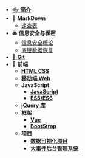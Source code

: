 - [👓 **简介**](./README.md)
- 📝 **MarkDown**
  - [速查表](./MarkDown/MarkDown.md)
- 🚔 **信息安全与保密**
  - [信息安全概论](./信息安全与保密/信息安全概论.md)
  - [底层数据恢复](./信息安全与保密/底层数据恢复.md)
- [🤖 **Git**](./Git/git.md)
- 🚀 **前端**
  - [**HTML CSS**](./前端/html%20css/HtmlCss.md)
  - [**移动端 Web**](./前端/html%20css/移动web.md)
  - **JavaScript**
    - [**JavaScript**](./前端/javascript/JavaScript.md)
    - [**ES5/ES6**](./前端/JavaScript/ES5_6.md)
  - [**jQuery 库**](./前端/库和框架/jQuery/jQuery.md)
  - **框架**
    - [**Vue**](./前端/库和框架/Vue/vue.md)
    - [**BootStrap**](./前端/库和框架/bootStrap/BootStrap.md)
  - **项目**
    - [**数据可视化项目**](./前端/Project/数据可视化/笔记/数据可视化.md)
    - [**大事件后台管理系统**](./前端/Project/大事件后台管理系统/笔记/大事件后台管理系统.md)
